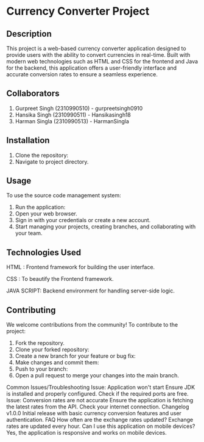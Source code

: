 # Currency Converter Project

## Description

This project is a web-based currency converter application designed to provide users with the ability to convert currencies in real-time. Built with modern web technologies such as HTML and CSS for the frontend and Java for the backend, this application offers a user-friendly interface and accurate conversion rates to ensure a seamless experience.

## Collaborators
1. Gurpreet Singh (2310990510) - gurpreetsingh0910
2. Hansika Singh (2310990511) - Hansikasingh18
3. Harman Singla (2310990513) - HarmanSingla

## Installation
1. Clone the repository:
2. Navigate to project directory.

## Usage
To use the source code management system:
1. Run the application:
2. Open your web browser.
3. Sign in with your credentials or create a new account.
4. Start managing your projects, creating branches, and collaborating with your team.

## Technologies Used
HTML : Frontend framework for building the user interface.

CSS : To beautify the Frontend framework.

JAVA SCRIPT: Backend environment for handling server-side logic.

## Contributing
We welcome contributions from the community! To contribute to the project:
1. Fork the repository.
2. Clone your forked repository:
3. Create a new branch for your feature or bug fix:
4. Make changes and commit them:
5. Push to your branch:
6. Open a pull request to merge your changes into the main branch.



Common Issues/Troubleshooting
Issue: Application won't start
Ensure JDK is installed and properly configured.
Check if the required ports are free.
Issue: Conversion rates are not accurate
Ensure the application is fetching the latest rates from the API.
Check your internet connection.
Changelog
v1.0.0
Initial release with basic currency conversion features and user authentication.
FAQ
How often are the exchange rates updated?
Exchange rates are updated every hour.
Can I use this application on mobile devices?
Yes, the application is responsive and works on mobile devices.
